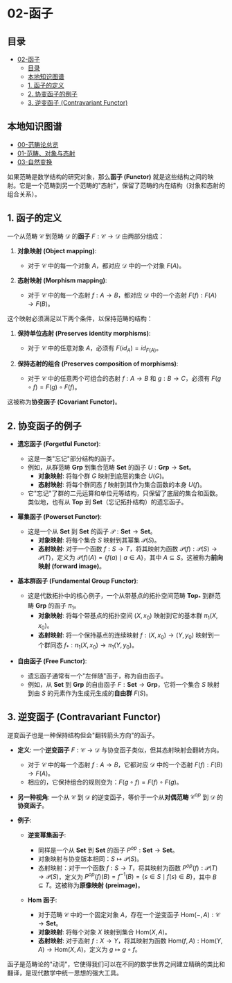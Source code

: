 # 02-函子

<!-- 本地目录区块 -->
## 目录

- [02-函子](#02-函子)
  - [目录](#目录)
  - [本地知识图谱](#本地知识图谱)
  - [1. 函子的定义](#1-函子的定义)
  - [2. 协变函子的例子](#2-协变函子的例子)
  - [3. 逆变函子 (Contravariant Functor)](#3-逆变函子-contravariant-functor)

<!-- 本地知识图谱区块 -->
## 本地知识图谱

- [00-范畴论总览](./00-范畴论总览.md)
- [01-范畴、对象与态射](./01-范畴、对象与态射.md)
- [03-自然变换](./03-自然变换.md)

如果范畴是数学结构的研究对象，那么**函子 (Functor)** 就是这些结构之间的映射。它是一个范畴到另一个范畴的"态射"，保留了范畴的内在结构（对象和态射的组合关系）。

## 1. 函子的定义

一个从范畴 $\mathcal{C}$ 到范畴 $\mathcal{D}$ 的**函子** $F: \mathcal{C} \to \mathcal{D}$ 由两部分组成：

1. **对象映射 (Object mapping)**:
    - 对于 $\mathcal{C}$ 中的每一个对象 $A$，都对应 $\mathcal{D}$ 中的一个对象 $F(A)$。

2. **态射映射 (Morphism mapping)**:
    - 对于 $\mathcal{C}$ 中的每一个态射 $f: A \to B$，都对应 $\mathcal{D}$ 中的一个态射 $F(f): F(A) \to F(B)$。

这个映射必须满足以下两个条件，以保持范畴的结构：

1. **保持单位态射 (Preserves identity morphisms)**:
    - 对于 $\mathcal{C}$ 中的任意对象 $A$，必须有 $F(id_A) = id_{F(A)}$。

2. **保持态射的组合 (Preserves composition of morphisms)**:
    - 对于 $\mathcal{C}$ 中的任意两个可组合的态射 $f: A \to B$ 和 $g: B \to C$，必须有 $F(g \circ f) = F(g) \circ F(f)$。

这被称为**协变函子 (Covariant Functor)**。

## 2. 协变函子的例子

- **遗忘函子 (Forgetful Functor)**:
  - 这是一类"忘记"部分结构的函子。
  - 例如，从群范畴 **Grp** 到集合范畴 **Set** 的函子 $U: \mathbf{Grp} \to \mathbf{Set}$。
    - **对象映射**: 将每个群 $G$ 映射到底层的集合 $U(G)$。
    - **态射映射**: 将每个群同态 $f$ 映射到其作为集合函数的本身 $U(f)$。
  - 它"忘记"了群的二元运算和单位元等结构，只保留了底层的集合和函数。类似地，也有从 **Top** 到 **Set**（忘记拓扑结构）的遗忘函子。

- **幂集函子 (Powerset Functor)**:
  - 这是一个从 **Set** 到 **Set** 的函子 $\mathcal{P}: \mathbf{Set} \to \mathbf{Set}$。
    - **对象映射**: 将每个集合 $S$ 映射到其幂集 $\mathcal{P}(S)$。
    - **态射映射**: 对于一个函数 $f: S \to T$，将其映射为函数 $\mathcal{P}(f): \mathcal{P}(S) \to \mathcal{P}(T)$，定义为 $\mathcal{P}(f)(A) = \{f(a) \mid a \in A\}$，其中 $A \subseteq S$。这被称为**前向映射 (forward image)**。

- **基本群函子 (Fundamental Group Functor)**:
  - 这是代数拓扑中的核心例子，一个从带基点的拓扑空间范畴 **Top**$_*$ 到群范畴 **Grp** 的函子 $\pi_1$。
    - **对象映射**: 将每个带基点的拓扑空间 $(X, x_0)$ 映射到它的基本群 $\pi_1(X, x_0)$。
    - **态射映射**: 将一个保持基点的连续映射 $f: (X, x_0) \to (Y, y_0)$ 映射到一个群同态 $f_*: \pi_1(X, x_0) \to \pi_1(Y, y_0)$。

- **自由函子 (Free Functor)**:
  - 遗忘函子通常有一个"左伴随"函子，称为自由函子。
  - 例如，从 **Set** 到 **Grp** 的自由函子 $F: \mathbf{Set} \to \mathbf{Grp}$，它将一个集合 $S$ 映射到由 $S$ 的元素作为生成元生成的**自由群** $F(S)$。

## 3. 逆变函子 (Contravariant Functor)

逆变函子也是一种保持结构但会"翻转箭头方向"的函子。

- **定义**:
    一个**逆变函子** $F: \mathcal{C} \to \mathcal{D}$ 与协变函子类似，但其态射映射会翻转方向。
  - 对于 $\mathcal{C}$ 中的每一个态射 $f: A \to B$，它都对应 $\mathcal{D}$ 中的一个态射 $F(f): F(B) \to F(A)$。
  - 相应的，它保持组合的规则变为：$F(g \circ f) = F(f) \circ F(g)$。

- **另一种视角**:
    一个从 $\mathcal{C}$ 到 $\mathcal{D}$ 的逆变函子，等价于一个从**对偶范畴** $\mathcal{C}^{op}$ 到 $\mathcal{D}$ 的**协变函子**。

- **例子**:
  - **逆变幂集函子**:
    - 同样是一个从 **Set** 到 **Set** 的函子 $P^{op}: \mathbf{Set} \to \mathbf{Set}$。
    - 对象映射与协变版本相同：$S \mapsto \mathcal{P}(S)$。
    - 态射映射：对于一个函数 $f: S \to T$，将其映射为函数 $P^{op}(f): \mathcal{P}(T) \to \mathcal{P}(S)$，定义为 $P^{op}(f)(B) = f^{-1}(B) = \{s \in S \mid f(s) \in B\}$，其中 $B \subseteq T$。这被称为**原像映射 (preimage)**。

  - **Hom 函子**:
    - 对于范畴 $\mathcal{C}$ 中的一个固定对象 $A$，存在一个逆变函子 $\text{Hom}(-, A): \mathcal{C} \to \mathbf{Set}$。
    - **对象映射**: 将每个对象 $X$ 映射到集合 $\text{Hom}(X, A)$。
    - **态射映射**: 对于态射 $f: X \to Y$，将其映射为函数 $\text{Hom}(f, A): \text{Hom}(Y, A) \to \text{Hom}(X, A)$，定义为 $g \mapsto g \circ f$。

函子是范畴论的"动词"，它使得我们可以在不同的数学世界之间建立精确的类比和翻译，是现代数学中统一思想的强大工具。
